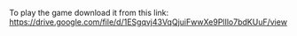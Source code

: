 To play the game download it from this link: https://drive.google.com/file/d/1ESgqvj43VqQjuiFwwXe9PlIlo7bdKUuF/view
